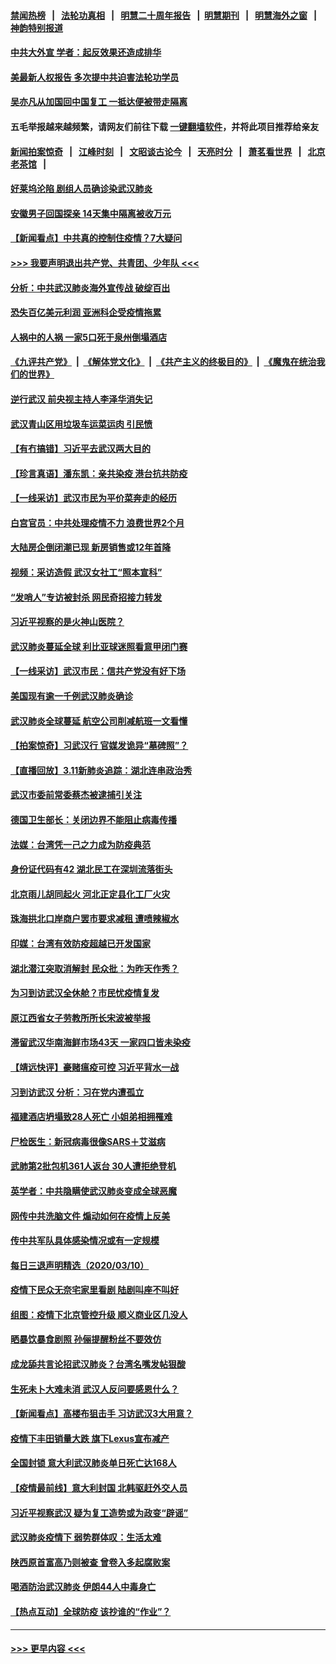 #### [禁闻热榜](热点新闻.md?=0)  &nbsp;&nbsp;|&nbsp;&nbsp; [法轮功真相](https://github.com/gfw-breaker/truth/blob/master/README.md?=0) &nbsp;&nbsp;|&nbsp;&nbsp; [明慧二十周年报告](https://github.com/gfw-breaker/mh-reports/blob/master/README.md?=0) &nbsp;&nbsp;|&nbsp;&nbsp;[明慧期刊](https://github.com/gfw-breaker/mh-qikan) &nbsp;&nbsp;|&nbsp;&nbsp; [明慧海外之窗](https://github.com/gfw-breaker/mh-news/blob/master/README.md?=0) &nbsp;&nbsp;|&nbsp;&nbsp; [神韵特别报道](https://github.com/gfw-breaker/mh-news/blob/master/shenyun.md?=0)
#### [中共大外宣 学者：起反效果还造成排华](../pages/nsc413/n11931840.md?t=03120731) 
#### [美最新人权报告 多次提中共迫害法轮功学员](../pages/nsc413/n11933487.md?t=03120731) 
#### [吴亦凡从加国回中国复工 一抵达便被带走隔离](../pages/nsc413/n11933325.md?t=03120731) 
#### 五毛举报越来越频繁，请网友们前往下载 [一键翻墙软件](https://github.com/gfw-breaker/ssr-accounts)，并将此项目推荐给亲友
#### [新闻拍案惊奇](https://github.com/gfw-breaker/banned-news/blob/master/pages/link4.md) &nbsp;&nbsp;|&nbsp;&nbsp; [江峰时刻](https://github.com/gfw-breaker/banned-news/blob/master/pages/link4.md) &nbsp;&nbsp;|&nbsp;&nbsp; [文昭谈古论今](https://github.com/gfw-breaker/banned-news/blob/master/pages/link4.md) &nbsp;&nbsp;|&nbsp;&nbsp; [天亮时分](https://github.com/gfw-breaker/banned-news/blob/master/pages/link4.md) &nbsp;&nbsp;|&nbsp;&nbsp; [萧茗看世界](https://github.com/gfw-breaker/banned-news/blob/master/pages/link4.md) &nbsp;&nbsp;|&nbsp;&nbsp; [北京老茶馆](https://github.com/gfw-breaker/banned-news/blob/master/pages/link4.md) &nbsp;&nbsp;|&nbsp;&nbsp; 
#### [好莱坞沦陷 剧组人员确诊染武汉肺炎](../pages/nsc413/n11933113.md?t=03120731) 
#### [安徽男子回国探亲 14天集中隔离被收万元](../pages/nsc413/n11933450.md?t=03120731) 
#### [【新闻看点】中共真的控制住疫情？7大疑问](../pages/nsc413/n11933407.md?t=03120731) 
#### [>>> 我要声明退出共产党、共青团、少年队 <<<](https://github.com/begood0513/goodnews/blob/master/quit/letter.md) 
#### [分析：中共武汉肺炎海外宣传战 破绽百出](../pages/nsc413/n11933338.md?t=03120731) 
#### [恐失百亿美元利润 亚洲科企受疫情拖累](../pages/nsc413/n11933283.md?t=03120731) 
#### [人祸中的人祸 一家5口死于泉州倒塌酒店](../pages/nsc413/n11933264.md?t=03120731) 
#### [《九评共产党》](https://github.com/begood0513/9ping.md/blob/master/README.md) &nbsp;|&nbsp; [《解体党文化》](../../../../jtdwh.md/blob/master/README.md)  &nbsp;|&nbsp; [《共产主义的终极目的》](../../../../gczydzjmd.md/blob/master/README.md) &nbsp;|&nbsp; [《魔鬼在统治我们的世界》](../../../../mgztzwmdsj.md/blob/master/README.md) 
#### [逆行武汉 前央视主持人李泽华消失记](../pages/nsc413/n11933290.md?t=03120731) 
#### [武汉青山区用垃圾车运菜运肉 引民愤](../pages/nsc413/n11933129.md?t=03120731) 
#### [【有冇搞错】习近平去武汉两大目的](../pages/nsc413/n11933210.md?t=03120731) 
#### [【珍言真语】潘东凯：亲共染疫 港台抗共防疫](../pages/nsc413/n11933162.md?t=03120731) 
#### [【一线采访】武汉市民为平价菜奔走的经历](../pages/nsc413/n11932822.md?t=03120731) 
#### [白宫官员：中共处理疫情不力 浪费世界2个月](../pages/nsc413/n11932744.md?t=03120731) 
#### [大陆房企倒闭潮已现 新房销售或12年首降](../pages/nsc413/n11932820.md?t=03120731) 
#### [视频：采访造假 武汉女社工“照本宣科”](../pages/nsc413/n11932345.md?t=03120731) 
#### [“发哨人”专访被封杀 网民奇招接力转发](../pages/nsc413/n11932830.md?t=03120731) 
#### [习近平视察的是火神山医院？](../pages/nsc413/n11932762.md?t=03120731) 
#### [武汉肺炎蔓延全球 利比亚球迷照看意甲闭门赛](../pages/nsc413/n11932771.md?t=03120731) 
#### [【一线采访】武汉市民：信共产党没有好下场](../pages/nsc413/n11932623.md?t=03120731) 
#### [美国现有逾一千例武汉肺炎确诊](../pages/nsc413/n11932451.md?t=03120731) 
#### [武汉肺炎全球蔓延 航空公司削减航班一文看懂](../pages/nsc413/n11927605.md?t=03120731) 
#### [【拍案惊奇】习武汉行 官媒发诡异“墓碑照”？](../pages/nsc413/n11931609.md?t=03120731) 
#### [【直播回放】3.11新肺炎追踪：湖北连串政治秀](../pages/nsc413/n11932373.md?t=03120731) 
#### [武汉市委前常委蔡杰被逮捕引关注](../pages/nsc413/n11932281.md?t=03120731) 
#### [德国卫生部长：关闭边界不能阻止病毒传播](../pages/nsc413/n11932205.md?t=03120731) 
#### [法媒：台湾凭一己之力成为防疫典范](../pages/nsc413/n11932225.md?t=03120731) 
#### [身份证代码有42 湖北民工在深圳流落街头](../pages/nsc413/n11931855.md?t=03120731) 
#### [北京雨儿胡同起火 河北正定县化工厂火灾](../pages/nsc413/n11931714.md?t=03120731) 
#### [珠海拱北口岸商户罢市要求减租 遭喷辣椒水](../pages/nsc413/n11932104.md?t=03120731) 
#### [印媒：台湾有效防疫超越已开发国家](../pages/nsc413/n11932067.md?t=03120731) 
#### [湖北潜江突取消解封 民众批：为昨天作秀？](../pages/nsc413/n11931718.md?t=03120731) 
#### [为习到访武汉全休舱？市民忧疫情复发](../pages/nsc413/n11932065.md?t=03120731) 
#### [原江西省女子劳教所所长宋波被举报](../pages/nsc413/n11930322.md?t=03120731) 
#### [滞留武汉华南海鲜市场43天 一家四口皆未染疫](../pages/nsc413/n11931544.md?t=03120731) 
#### [【靖远快评】豪赌瘟疫可控 习近平背水一战](../pages/nsc413/n11931548.md?t=03120731) 
#### [习到访武汉 分析：习在党内遭孤立](../pages/nsc413/n11927475.md?t=03120731) 
#### [福建酒店坍塌致28人死亡 小姐弟相拥罹难](../pages/nsc413/n11931250.md?t=03120731) 
#### [尸检医生：新冠病毒很像SARS＋艾滋病](../pages/nsc413/n11931430.md?t=03120731) 
#### [武肺第2批包机361人返台 30人遭拒绝登机](../pages/nsc413/n11931373.md?t=03120731) 
#### [英学者：中共隐瞒使武汉肺炎变成全球恶魔](../pages/nsc413/n11930463.md?t=03120731) 
#### [网传中共洗脑文件 煽动如何在疫情上反美](../pages/nsc413/n11930766.md?t=03120731) 
#### [传中共军队具体感染情况或有一定规模](../pages/nsc413/n11931422.md?t=03120731) 
#### [每日三退声明精选（2020/03/10）](../pages/nsc413/n11931419.md?t=03120731) 
#### [疫情下民众无奈宅家里看剧 陆剧叫座不叫好](../pages/nsc413/n11930521.md?t=03120731) 
#### [组图：疫情下北京管控升级 顺义商业区几没人](../pages/nsc413/n11931285.md?t=03120731) 
#### [晒暴饮暴食剧照 孙俪提醒粉丝不要效仿](../pages/nsc413/n11931040.md?t=03120731) 
#### [成龙舔共言论招武汉肺炎？台湾名嘴发帖狠酸](../pages/nsc413/n11930783.md?t=03120731) 
#### [生死未卜大难未消 武汉人反问要感恩什么？](../pages/nsc413/n11930315.md?t=03120731) 
#### [【新闻看点】高楼布狙击手 习访武汉3大用意？](../pages/nsc413/n11930378.md?t=03120731) 
#### [疫情下丰田销量大跌 旗下Lexus宣布减产](../pages/nsc413/n11930956.md?t=03120731) 
#### [全国封锁 意大利武汉肺炎单日死亡达168人](../pages/nsc413/n11930927.md?t=03120731) 
#### [【疫情最前线】意大利封国 北韩驱赶外交人员](../pages/nsc413/n11930660.md?t=03120731) 
#### [习近平视察武汉 疑为复工造势或为政变“辟谣”](../pages/nsc413/n11930847.md?t=03120731) 
#### [武汉肺炎疫情下 弱势群体叹：生活太难](../pages/nsc413/n11930727.md?t=03120731) 
#### [陕西原首富高乃则被查 曾卷入多起腐败案](../pages/nsc413/n11930452.md?t=03120731) 
#### [喝酒防治武汉肺炎 伊朗44人中毒身亡](../pages/nsc413/n11930504.md?t=03120731) 
#### [【热点互动】全球防疫 该抄谁的“作业”？](../pages/nsc413/n11930545.md?t=03120731) 

----
#### [ >>> 更早内容 <<< ](../indexes/nsc413-earlier.md)
